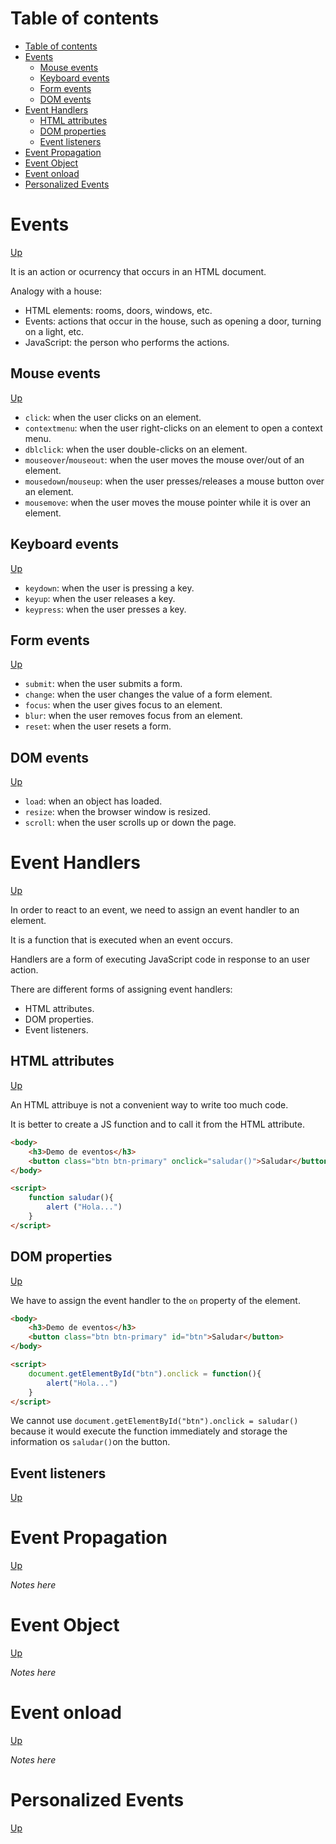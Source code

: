 # Table of contents

- [Table of contents](#table-of-contents)
- [Events](#events)
  - [Mouse events](#mouse-events)
  - [Keyboard events](#keyboard-events)
  - [Form events](#form-events)
  - [DOM events](#dom-events)
- [Event Handlers](#event-handlers)
  - [HTML attributes](#html-attributes)
  - [DOM properties](#dom-properties)
  - [Event listeners](#event-listeners)
- [Event Propagation](#event-propagation)
- [Event Object](#event-object)
- [Event onload](#event-onload)
- [Personalized Events](#personalized-events)

# Events
[Up](#table-of-contents)

It is an action or ocurrency that occurs in an HTML document.

Analogy with a house:
- HTML elements: rooms, doors, windows, etc.
- Events: actions that occur in the house, such as opening a door, turning on a light, etc.
- JavaScript: the person who performs the actions.

## Mouse events
[Up](#table-of-contents)

- `click`: when the user clicks on an element.
- `contextmenu`: when the user right-clicks on an element to open a context menu.
- `dblclick`: when the user double-clicks on an element.
- `mouseover`/`mouseout`: when the user moves the mouse over/out of an element.
- `mousedown`/`mouseup`: when the user presses/releases a mouse button over an element.
- `mousemove`: when the user moves the mouse pointer while it is over an element.

## Keyboard events
[Up](#table-of-contents)

- `keydown`: when the user is pressing a key.
- `keyup`: when the user releases a key.
- `keypress`: when the user presses a key.

## Form events
[Up](#table-of-contents)

- `submit`: when the user submits a form.
- `change`: when the user changes the value of a form element.
- `focus`: when the user gives focus to an element.
- `blur`: when the user removes focus from an element.
- `reset`: when the user resets a form.

## DOM events
[Up](#table-of-contents)

- `load`: when an object has loaded.
- `resize`: when the browser window is resized.
- `scroll`: when the user scrolls up or down the page.

# Event Handlers
[Up](#table-of-contents)

In order to react to an event, we need to assign an event handler to an element.

It is a function that is executed when an event occurs.

Handlers are a form of executing JavaScript code in response to an user action.

There are different forms of assigning event handlers:
- HTML attributes.
- DOM properties.
- Event listeners.

## HTML attributes
[Up](#table-of-contents)

An HTML attribuye is not a convenient way to write too much code.

It is better to create a JS function and to call it from the HTML attribute.

```html
<body>
    <h3>Demo de eventos</h3>
    <button class="btn btn-primary" onclick="saludar()">Saludar</button>
</body>

<script>
    function saludar(){
        alert ("Hola...")
    }
</script>
```

## DOM properties
[Up](#table-of-contents)

We have to assign the event handler to the `on` property of the element.

```html
<body>
    <h3>Demo de eventos</h3>
    <button class="btn btn-primary" id="btn">Saludar</button>
</body>

<script>
    document.getElementById("btn").onclick = function(){
        alert("Hola...")
    }
</script>
```

We cannot use `document.getElementById("btn").onclick = saludar()` because it would execute the function immediately and storage the information os `saludar()`on the button.

## Event listeners
[Up](#table-of-contents)



# Event Propagation
[Up](#table-of-contents)

*Notes here*

# Event Object
[Up](#table-of-contents)

*Notes here*

# Event onload
[Up](#table-of-contents)

*Notes here*

# Personalized Events
[Up](#table-of-contents)

